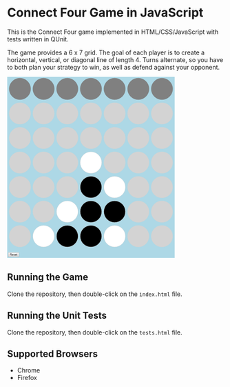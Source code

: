 ﻿# Connect Four Game in JavaScript

This is the Connect Four game implemented in HTML/CSS/JavaScript with tests written in QUnit.

The game provides a 6 x 7 grid.  The goal of each player is to create a horizontal, vertical, or diagonal line of length 4.  Turns alternate, so you have to both plan your strategy to win, as well as defend against your opponent.

![](GameScreenshot.png)

## Running the Game

Clone the repository, then double-click on the `index.html` file.

## Running the Unit Tests

Clone the repository, then double-click on the `tests.html` file.

## Supported Browsers

* Chrome
* Firefox